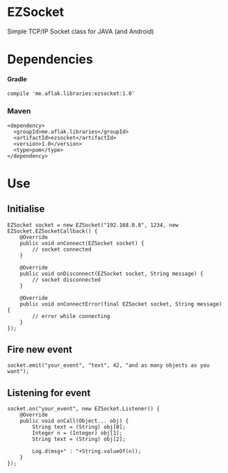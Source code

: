 # EZSocket
Simple TCP/IP Socket class for JAVA (and Android)

# Dependencies

#### Gradle

	compile 'me.aflak.libraries:ezsocket:1.0'

### Maven

	<dependency>
	  <groupId>me.aflak.libraries</groupId>
	  <artifactId>ezsocket</artifactId>
	  <version>1.0</version>
	  <type>pom</type>
	</dependency>
	
# Use

## Initialise

	EZSocket socket = new EZSocket("192.168.0.8", 1234, new EZSocket.EZSocketCallback() {
		@Override
		public void onConnect(EZSocket socket) {
			// socket connected
		}
	
		@Override
		public void onDisconnect(EZSocket socket, String message) {
			// socket disconnected
		}
	
		@Override
		public void onConnectError(final EZSocket socket, String message) {
			// error while connecting
		}
	});
	
## Fire new event

	socket.emit("your_event", "text", 42, "and as many objects as you want");
	
## Listening for event

	socket.on("your_event", new EZSocket.Listener() {
	    @Override
	    public void onCall(Object... obj) {
	        String text = (String) obj[0];
	        Integer n = (Integer) obj[1];
	        String text = (String) obj[2];
	        
	        Log.d(msg+" : "+String.valueOf(n));
	    }
	});
